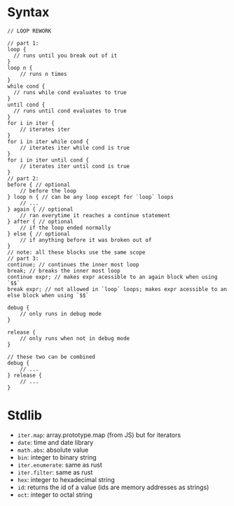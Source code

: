 # Syntax

```
// LOOP REWORK

// part 1:
loop {
  // runs until you break out of it
}
loop n {
    // runs n times
}
while cond {
  // runs while cond evaluates to true
}
until cond {
  // runs until cond evaluates to true
}
for i in iter {
    // iterates iter
}
for i in iter while cond {
    // iterates iter while cond is true
}
for i in iter until cond {
    // iterates iter until cond is true
}
// part 2:
before { // optional
    // before the loop
} loop n { // can be any loop except for `loop` loops
    // ...
} again { // optional
    // ran everytime it reaches a continue statement
} after { // optional
    // if the loop ended normally
} else { // optional
    // if anything before it was broken out of
}
// note: all these blocks use the same scope
// part 3:
continue; // continues the inner most loop
break; // breaks the inner most loop
continue expr; // makes expr acessible to an again block when using `$$`
break expr; // not allowed in `loop` loops; makes expr acessible to an else block when using `$$`
```

```
debug {
    // only runs in debug mode
}

release {
    // only runs when not in debug mode
}

// these two can be combined
debug {
    // ...
} release {
    // ...
}
```

# Stdlib

- `iter.map`: array.prototype.map (from JS) but for iterators
- `date`: time and date library
- `math.abs`: absolute value
- `bin`: integer to binary string
- `iter.enumerate`: same as rust
- `iter.filter`: same as rust
- `hex`: integer to hexadecimal string
- `id`: returns the id of a value (ids are memory addresses as strings)
- `oct`: integer to octal string